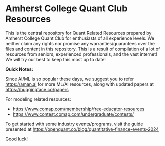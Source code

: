 # Amherst College Quant Club Resources

This is the central repository for Quant Related Resources prepared by Amherst College Quant Club for enthusiasts of all experience levels. We neither claim any rights nor promise any warranties/guarantees over the files and content in this repository. This is a result of compilation of a lot of resources from seniors, experienced professionals, and the vast internet! We will try our best to keep this most up to date!

**Quick Notes:**

Since AI/ML is so popular these days, we suggest you to refer https://aman.ai for more ML/AI resources, along with updated papers at https://huggingface.co/papers

For modeling related resources:
- https://www.comap.com/membership/free-educator-resources
- https://www.contest.comap.com/undergraduate/contests/

To get started with some industry events/programs, visit the guide presented at https://openquant.co/blog/quantitative-finance-events-2024

Good luck!
